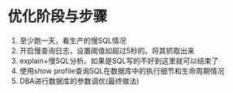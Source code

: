 # **优化阶段与步骤**

1. 至少跑一天，看生产的慢SQL情况
2. 开启慢查询日志，设置阈值如超过5秒的。将其抓取出来
3. explain+慢SQL分析。如果是SQL写的不好到这里就可以结束了
4. 使用show profile查询SQL在数据库中的执行细节和生命周期情况
5. DBA进行数据库的参数调优(最终做法)